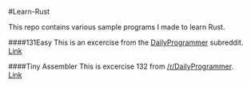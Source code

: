 #Learn-Rust


This repo contains various sample programs I made to learn Rust.

####131Easy
This is an excercise from the [DailyProgrammer](reddit.com/r/dailyprogrammer) subreddit.  
[Link](http://www.reddit.com/r/dailyprogrammer/comments/1heozl/070113_challenge_131_easy_who_tests_the_tests/)

####Tiny Assembler
This is excercise 132 from [/r/DailyProgrammer](reddit.com/r/dailyprogrammer).  
[Link](http://www.reddit.com/r/dailyprogrammer/comments/1kqxz9/080813_challenge_132_intermediate_tiny_assembler/)